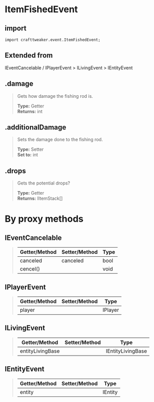 # ItemFishedEvent

## import
`import crafttweaker.event.ItemFishedEvent;`

## Extended from

IEventCancelable / IPlayerEvent > ILivingEvent > IEntityEvent

## .damage
> Gets how damage the fishing rod is.
>
> **Type:** Getter  
> **Returns:** int

## .additionalDamage
> Sets the damage done to the fishing rod.
>
> **Type:** Setter  
> **Set to:** int

## .drops
> Gets the potential drops?
>
> **Type:** Getter  
> **Returns:** IItemStack[]

# By proxy methods

## IEventCancelable
> | Getter/Method   | Setter/Method     | Type                  |
> |-----------------|-------------------|-----------------------|
> | canceled        | canceled          | bool                  |
> | cencel()        |                   | void                  |

## IPlayerEvent
> | Getter/Method   | Setter/Method     | Type                  |
> |-----------------|-------------------|-----------------------|
> | player          |                   | IPlayer               |

## ILivingEvent
> | Getter/Method   | Setter/Method     | Type                  |
> |-----------------|-------------------|-----------------------|
> | entityLivingBase|                   | IEntityLivingBase     |

## IEntityEvent
> | Getter/Method   | Setter/Method     | Type                  |
> |-----------------|-------------------|-----------------------|
> | entity          |                   | IEntity               |